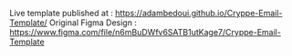 Live template published at : https://adambedoui.github.io/Cryppe-Email-Template/
Original Figma Design : https://www.figma.com/file/n6mBuDWfv6SATB1utKage7/Cryppe-Email-Template
